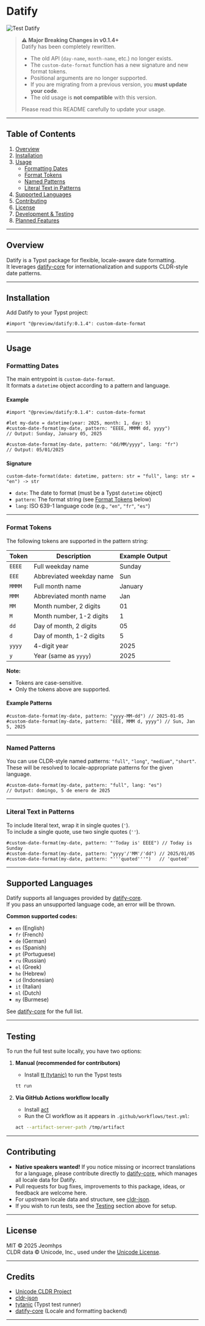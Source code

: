 # Datify

![Test Datify](https://github.com/Jeomhps/datify/actions/workflows/test.yml/badge.svg?branch=main)

> **⚠️ Major Breaking Changes in v0.1.4+**  
> Datify has been completely rewritten.  
> - The old API (`day-name`, `month-name`, etc.) no longer exists.
> - The `custom-date-format` function has a new signature and new format tokens.
> - Positional arguments are no longer supported.
> - If you are migrating from a previous version, you **must update your code**.  
> - The old usage is **not compatible** with this version.
>
> Please read this README carefully to update your usage.

---

## Table of Contents

1. [Overview](#overview)
2. [Installation](#installation)
3. [Usage](#usage)
   - [Formatting Dates](#formatting-dates)
   - [Format Tokens](#format-tokens)
   - [Named Patterns](#named-patterns)
   - [Literal Text in Patterns](#literal-text-in-patterns)
4. [Supported Languages](#supported-languages)
5. [Contributing](#contributing)
6. [License](#license)
7. [Development & Testing](#development--testing)
8. [Planned Features](#planned-features)

---

## Overview

Datify is a Typst package for flexible, locale-aware date formatting.  
It leverages [datify-core](https://github.com/Jeomhps/datify-core) for internationalization and supports CLDR-style date patterns.

---

## Installation

Add Datify to your Typst project:

```typst
#import "@preview/datify:0.1.4": custom-date-format
```

---

## Usage

### Formatting Dates

The main entrypoint is `custom-date-format`.  
It formats a `datetime` object according to a pattern and language.

#### Example

```typst
#import "@preview/datify:0.1.4": custom-date-format

#let my-date = datetime(year: 2025, month: 1, day: 5)
#custom-date-format(my-date, pattern: "EEEE, MMMM dd, yyyy") 
// Output: Sunday, January 05, 2025

#custom-date-format(my-date, pattern: "dd/MM/yyyy", lang: "fr")
// Output: 05/01/2025
```

#### Signature

```typst
custom-date-format(date: datetime, pattern: str = "full", lang: str = "en") -> str
```

- `date`: The date to format (must be a Typst `datetime` object)
- `pattern`: The format string (see [Format Tokens](#format-tokens) below)
- `lang`: ISO 639-1 language code (e.g., `"en"`, `"fr"`, `"es"`)

---

### Format Tokens

The following tokens are supported in the pattern string:

| Token   | Description                        | Example Output      |
|---------|------------------------------------|---------------------|
| `EEEE`  | Full weekday name                  | Sunday              |
| `EEE`   | Abbreviated weekday name           | Sun                 |
| `MMMM`  | Full month name                    | January             |
| `MMM`   | Abbreviated month name             | Jan                 |
| `MM`    | Month number, 2 digits             | 01                  |
| `M`     | Month number, 1-2 digits           | 1                   |
| `dd`    | Day of month, 2 digits             | 05                  |
| `d`     | Day of month, 1-2 digits           | 5                   |
| `yyyy`  | 4-digit year                       | 2025                |
| `y`     | Year (same as `yyyy`)              | 2025                |

**Note:**  
- Tokens are case-sensitive.
- Only the tokens above are supported.

#### Example Patterns

```typst
#custom-date-format(my-date, pattern: "yyyy-MM-dd") // 2025-01-05
#custom-date-format(my-date, pattern: "EEE, MMM d, yyyy") // Sun, Jan 5, 2025
```

---

### Named Patterns

You can use CLDR-style named patterns: `"full"`, `"long"`, `"medium"`, `"short"`.  
These will be resolved to locale-appropriate patterns for the given language.

```typst
#custom-date-format(my-date, pattern: "full", lang: "es")
// Output: domingo, 5 de enero de 2025
```

---

### Literal Text in Patterns

To include literal text, wrap it in single quotes (`'`).  
To include a single quote, use two single quotes (`''`).

```typst
#custom-date-format(my-date, pattern: "'Today is' EEEE") // Today is Sunday
#custom-date-format(my-date, pattern: "yyyy'/'MM'/'dd") // 2025/01/05
#custom-date-format(my-date, pattern: "'''quoted'''")   // 'quoted'
```

---

## Supported Languages

Datify supports all languages provided by [datify-core](https://github.com/Jeomhps/datify-core).  
If you pass an unsupported language code, an error will be thrown.

**Common supported codes:**  
- `en` (English)
- `fr` (French)
- `de` (German)
- `es` (Spanish)
- `pt` (Portuguese)
- `ru` (Russian)
- `el` (Greek)
- `he` (Hebrew)
- `id` (Indonesian)
- `it` (Italian)
- `nl` (Dutch)
- `my` (Burmese)

See [datify-core](https://github.com/Jeomhps/datify-core) for the full list.

---

## Testing

To run the full test suite locally, you have two options:

1. **Manual (recommended for contributors)**
    - Install [tt (tytanic)](https://github.com/taiki-e/tytanic) to run the Typst tests

    ```sh
    tt run
    ```

2. **Via GitHub Actions workflow locally**
    - Install [act](https://github.com/nektos/act)
    - Run the CI workflow as it appears in `.github/workflows/test.yml`:

    ```sh
    act --artifact-server-path /tmp/artifact
    ```

---

## Contributing

- **Native speakers wanted!** If you notice missing or incorrect translations for a language, please contribute directly to [datify-core](https://github.com/Jeomhps/datify-core), which manages all locale data for Datify.
- Pull requests for bug fixes, improvements to this package, ideas, or feedback are welcome here.
- For upstream locale data and structure, see [cldr-json](https://github.com/unicode-org/cldr-json).
- If you wish to run tests, see the [Testing](#testing) section above for setup.

---

## License

MIT © 2025 Jeomhps  
CLDR data © Unicode, Inc., used under the [Unicode License](https://unicode.org/copyright.html).

---

## Credits

- [Unicode CLDR Project](https://cldr.unicode.org/)
- [cldr-json](https://github.com/unicode-org/cldr-json)
- [tytanic](https://github.com/taiki-e/tytanic) (Typst test runner)
- [datify-core](https://github.com/Jeomhps/datify-core) (Locale and formatting backend)

---